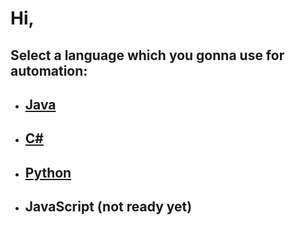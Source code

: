 # Hi, 
## Select a language which you gonna use for automation: 

- ## [Java](https://github.com/JetFree/JavaAutomation)
- ## [C#](https://github.com/JetFree/CSharpAutomation)
- ## [Python](https://github.com/JetFree/JavaAutomation)
- ## JavaScript (not ready yet)
